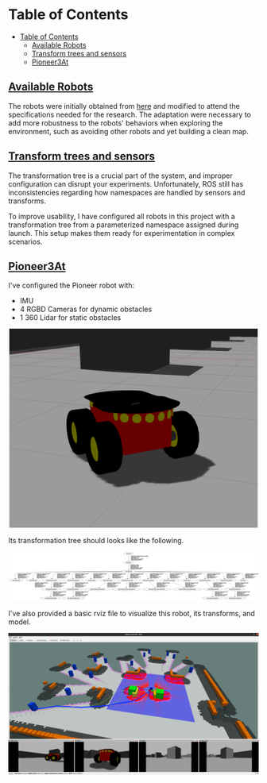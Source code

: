 # Table of Contents

- [Table of Contents](#table-of-contents)
  - [Available Robots](#available-robots)
  - [Transform trees and sensors](#transform-trees-and-sensors)
  - [Pioneer3At](#pioneer3at)

## [Available Robots](#available-robots)

The robots were initially obtained from [here](https://wiki.ros.org/Robots/AMR_Pioneer_Compatible) and modified to attend the specifications needed for the research. The adaptation were necessary to add more robustness to the robots' behaviors when exploring the environment, such as avoiding other robots and yet building a clean map.

## [Transform trees and sensors](#transform-trees-and-sensors)

The transformation tree is a crucial part of the system, and improper configuration can disrupt your experiments. Unfortunately, ROS still has inconsistencies regarding how namespaces are handled by sensors and transforms.

To improve usability, I have configured all robots in this project with a transformation tree from a parameterized namespace assigned during launch. This setup makes them ready for experimentation in complex scenarios.

## [Pioneer3At](#clearpath-husky)

I've configured the Pioneer robot with:

- IMU
- 4 RGBD Cameras for dynamic obstacles
- 1 360 Lidar for static obstacles

<p align="center">
  <img src="images/pioneer3at.png" alt="drawing" style="width:500px;"/>
</p>

Its transformation tree should looks like the following.

<p align="center">
  <img src="images/tf.png" alt="drawing" style="width:1000px;"/>
</p>

I've also provided a basic rviz file to visualize this robot, its transforms, and model.

<p align="center">
  <img src="images/rviz_trajectory.png" alt="drawing" style="width:1000px;"/>
</p>
